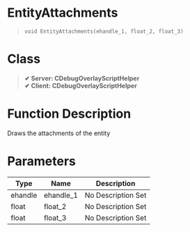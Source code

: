 # EntityAttachments
> `void EntityAttachments(ehandle_1, float_2, float_3)`
# Class
> __✔ Server: CDebugOverlayScriptHelper__  
> __✔ Client: CDebugOverlayScriptHelper__  
# Function Description
Draws the attachments of the entity
# Parameters
Type|Name|Description
--|--|--
ehandle|ehandle_1|No Description Set
float|float_2|No Description Set
float|float_3|No Description Set
